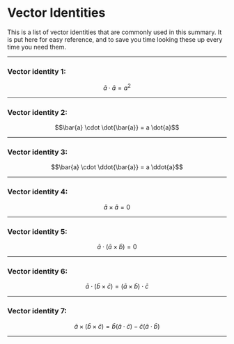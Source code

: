 # Vector Identities

This is a list of vector identities that are commonly used in this summary. It is put here for easy reference, and to save you time looking these up every time you need them.
___
### Vector identity 1:
$$\bar{a} \cdot \bar{a} = a^2$$
___
### Vector identity 2:
$$\bar{a} \cdot \dot{\bar{a}} = a  \dot{a}$$
___
### Vector identity 3:
$$\bar{a} \cdot \ddot{\bar{a}} = a  \ddot{a}$$
___
### Vector identity 4:
$$\bar{a} \times \bar{a} = 0$$
___
### Vector identity 5:
$$\bar{a} \cdot (\bar{a} \times \bar{b}) = 0 $$
___
### Vector identity 6:
$$\bar{a} \cdot (\bar{b} \times \bar{c}) = (\bar{a} \times \bar{b}) \cdot \bar{c} $$
___
### Vector identity 7:
$$\bar{a} \times (\bar{b} \times \bar{c}) = \bar{b} (\bar{a} \cdot \bar{c}) - \bar{c} (\bar{a} \cdot \bar{b}) $$
___